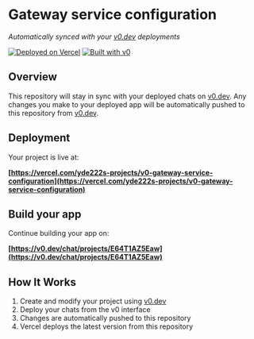 # Gateway service configuration

*Automatically synced with your [v0.dev](https://v0.dev) deployments*

[![Deployed on Vercel](https://img.shields.io/badge/Deployed%20on-Vercel-black?style=for-the-badge&logo=vercel)](https://vercel.com/yde222s-projects/v0-gateway-service-configuration)
[![Built with v0](https://img.shields.io/badge/Built%20with-v0.dev-black?style=for-the-badge)](https://v0.dev/chat/projects/E64T1AZ5Eaw)

## Overview

This repository will stay in sync with your deployed chats on [v0.dev](https://v0.dev).
Any changes you make to your deployed app will be automatically pushed to this repository from [v0.dev](https://v0.dev).

## Deployment

Your project is live at:

**[https://vercel.com/yde222s-projects/v0-gateway-service-configuration](https://vercel.com/yde222s-projects/v0-gateway-service-configuration)**

## Build your app

Continue building your app on:

**[https://v0.dev/chat/projects/E64T1AZ5Eaw](https://v0.dev/chat/projects/E64T1AZ5Eaw)**

## How It Works

1. Create and modify your project using [v0.dev](https://v0.dev)
2. Deploy your chats from the v0 interface
3. Changes are automatically pushed to this repository
4. Vercel deploys the latest version from this repository
